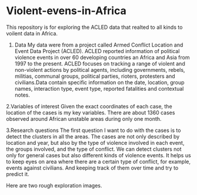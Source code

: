 # Violent-evens-in-Africa
This repository is for exploring the ACLED data that realted to all kinds to voilent data in Africa.

1. Data
My data were from a project called Armed Conflict Location and Event Data Project (ACLED).
ACLED reported information of political violence events in over 60 developing countries an Africa and Asia from 1997 to the present. ACLED focuses on tracking a range of violent and non-violent actions by political agents, including governments, rebels, militias, communal groups, political parties, rioters, protesters and civilians.Data contain specific information on the date, location, group names, interaction type, event type, reported fatalities and contextual notes.

2.Variables of interest
Given the exact coordinates of each case, the location of the cases is my key variables. There are about 1360 cases observed around African unstable areas during only one month.

3.Research questions
The first question I want to do with the cases is to detect the clusters in all the areas.
The cases are not only described by location and year, but also by the type of violence involved in each event, the groups involved, and the type of conflict. We can detect clusters not only for general cases but also different kinds of violence events.
It helps us to keep eyes on area where there are a certain type of conflict, for example, events against civilians. And keeping track of them over time and try to predict it.

Here are two rough exploration images.
